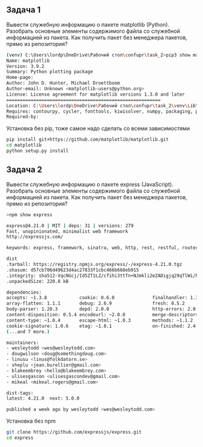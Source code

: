 ## Задача 1
Вывести служебную информацию о пакете matplotlib (Python). Разобрать основные элементы содержимого файла со служебной информацией из пакета. Как получить пакет без менеджера пакетов, прямо из репозитория?
```bash
(venv) C:\Users\lordp\OneDrive\Рабочий стол\confupr\task_2>pip3 show matplotlib
Name: matplotlib
Version: 3.9.2
Summary: Python plotting package
Home-page:
Author: John D. Hunter, Michael Droettboom
Author-email: Unknown <matplotlib-users@python.org>
License: License agreement for matplotlib versions 1.3.0 and later
=========================================================
Location: C:\Users\lordp\OneDrive\Рабочий стол\confupr\task_2\venv\Lib\site-packages
Requires: contourpy, cycler, fonttools, kiwisolver, numpy, packaging, pillow, pyparsing, python-dateutil
Required-by:
```
Установка без pip, тоже самое надо сделать со всеми зависимостями
```bash
pip install git+https://github.com/matplotlib/matplotlib.git
cd matplotlib
python setup.py install
```

## Задача 2
Вывести служебную информацию о пакете express (JavaScript). Разобрать основные элементы содержимого файла со служебной информацией из пакета. Как получить пакет без менеджера пакетов, прямо из репозитория?
```bash
>npm show express

express@4.21.0 | MIT | deps: 31 | versions: 279
Fast, unopinionated, minimalist web framework
http://expressjs.com/

keywords: express, framework, sinatra, web, http, rest, restful, router, app, api

dist
.tarball: https://registry.npmjs.org/express/-/express-4.21.0.tgz
.shasum: d57cb706d49623d4ac27833f1cbc466b668eb915
.integrity: sha512-VqcNGcj/Id5ZT1LZ/cfihi3ttTn+NJmkli2eZADigjq29qTlWi/hAQ43t/VLPq8+UX06FCEx3ByOYet6ZFblng==
.unpackedSize: 220.8 kB

dependencies:
accepts: ~1.3.8            cookie: 0.6.0              finalhandler: 1.3.1        parseurl: ~1.3.3
array-flatten: 1.1.1       debug: 2.6.9               fresh: 0.5.2               path-to-regexp: 0.1.10
body-parser: 1.20.3        depd: 2.0.0                http-errors: 2.0.0         proxy-addr: ~2.0.7
content-disposition: 0.5.4 encodeurl: ~2.0.0          merge-descriptors: 1.0.3   qs: 6.13.0
content-type: ~1.0.4       escape-html: ~1.0.3        methods: ~1.1.2            range-parser: ~1.2.1
cookie-signature: 1.0.6    etag: ~1.8.1               on-finished: 2.4.1         safe-buffer: 5.2.1
(...and 7 more.)

maintainers:
- wesleytodd <wes@wesleytodd.com>
- dougwilson <doug@somethingdoug.com>
- linusu <linus@folkdatorn.se>
- sheplu <jean.burellier@gmail.com>
- blakeembrey <hello@blakeembrey.com>
- ulisesgascon <ulisesgascondev@gmail.com>
- mikeal <mikeal.rogers@gmail.com>

dist-tags:
latest: 4.21.0  next: 5.0.0

published a week ago by wesleytodd <wes@wesleytodd.com>
```
Установка без npm
```bash
git clone https://github.com/expressjs/express.git
cd express
```
